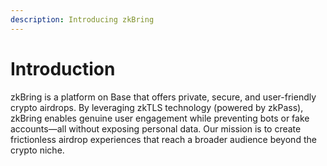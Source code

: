 ```yaml
---
description: Introducing zkBring
---
```


# Introduction

zkBring is a platform on Base that offers private, secure, and user-friendly crypto airdrops. By leveraging zkTLS technology (powered by zkPass), zkBring enables genuine user engagement while preventing bots or fake accounts—all without exposing personal data. Our mission is to create frictionless airdrop experiences that reach a broader audience beyond the crypto niche.

####
